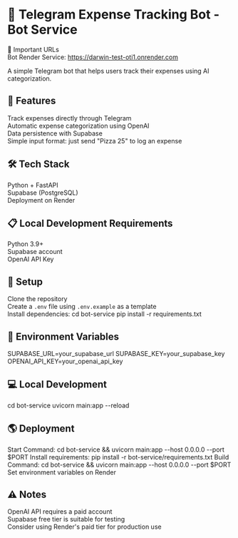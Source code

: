 # 🤖 Telegram Expense Tracking Bot - Bot Service 

📱 Important URLs  
Bot Render Service: https://darwin-test-oti1.onrender.com  

A simple Telegram bot that helps users track their expenses using AI categorization.

## 🎯 Features  
Track expenses directly through Telegram  
Automatic expense categorization using OpenAI  
Data persistence with Supabase  
Simple input format: just send "Pizza 25" to log an expense  

## 🛠 Tech Stack  
Python + FastAPI  
Supabase (PostgreSQL)  
Deployment on Render  

## 📋 Local Development Requirements  
Python 3.9+  
Supabase account  
OpenAI API Key  

## 🚀 Setup  
Clone the repository  
Create a `.env` file using `.env.example` as a template  
Install dependencies: cd bot-service pip install -r requirements.txt

## 🔑 Environment Variables  
SUPABASE_URL=your_supabase_url 
SUPABASE_KEY=your_supabase_key 
OPENAI_API_KEY=your_openai_api_key

## 💻 Local Development 
cd bot-service uvicorn main:app --reload


## 🌎 Deployment
Start Command:  cd bot-service && uvicorn main:app --host 0.0.0.0 --port $PORT
    Install requirements: pip install -r bot-service/requirements.txt
    Build Command: cd bot-service && uvicorn main:app --host 0.0.0.0 --port $PORT
    Set environment variables on Render  


## ⚠️ Notes  
OpenAI API requires a paid account  
Supabase free tier is suitable for testing  
Consider using Render's paid tier for production use  
